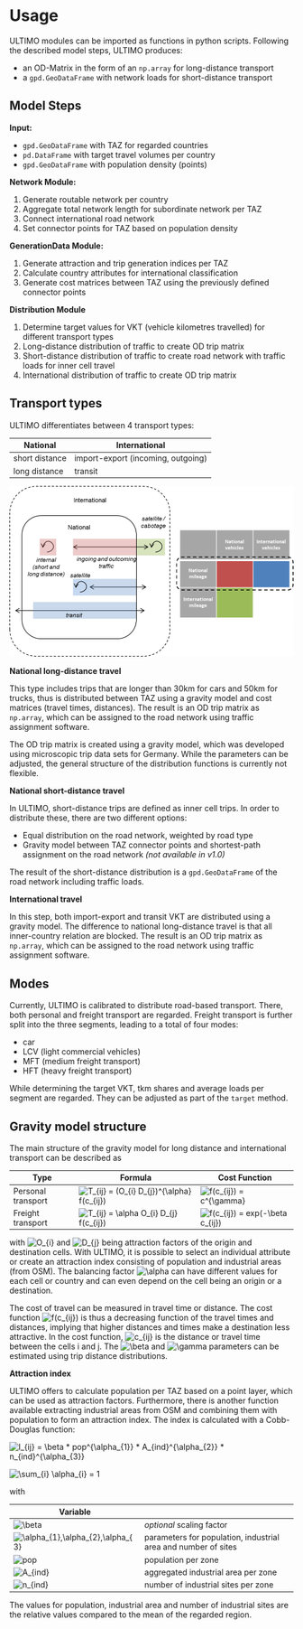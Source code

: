 # Usage

ULTIMO modules can be imported as functions in python scripts. Following the described 
model steps, ULTIMO produces:

* an OD-Matrix in the form of an `np.array` for long-distance transport 
* a `gpd.GeoDataFrame` with network loads for short-distance transport 


## Model Steps

__Input:__ 

* `gpd.GeoDataFrame` with TAZ for regarded countries 
* `pd.DataFrame` with target travel volumes per country
* `gpd.GeoDataFrame` with population density (points) 

__Network Module:__

1. Generate routable network per country
2. Aggregate total network length for subordinate network per TAZ 
3. Connect international road network
4. Set connector points for TAZ based on population density

__GenerationData Module:__

1. Generate attraction and trip generation indices per TAZ
2. Calculate country attributes for international classification
3. Generate cost matrices between TAZ using the previously defined connector points

__Distribution Module__

1. Determine target values for VKT (vehicle kilometres travelled) for different transport types
2. Long-distance distribution of traffic to create OD trip matrix
3. Short-distance distribution of traffic to create road network with traffic loads for inner cell travel
4. International distribution of traffic to create OD trip matrix 

## Transport types

ULTIMO differentiates between 4 transport types:

| National | International |
|---|---|
|short distance | import-export (incoming, outgoing)|
|long distance|transit|

![Types](../images/scheme_types.png "Types")

__National long-distance travel__

This type includes trips that are longer than 30km for cars and 50km for trucks, thus is 
distributed between TAZ using a gravity model and cost matrices (travel times, distances).
The result is an OD trip matrix as `np.array`, which can be assigned to the road network
using traffic assignment software.

The OD trip matrix is created using a gravity model, which was developed using microscopic trip
data sets for Germany. While the parameters can be adjusted, the general structure of the
distribution functions is currently not flexible.

__National short-distance travel__

In ULTIMO, short-distance trips are defined as inner cell trips. In order to distribute these,
there are two different options:

* Equal distribution on the road network, weighted by road type
* Gravity model between TAZ connector points and shortest-path assignment on the road network *(not available in v1.0)*

The result of the short-distance distribution is a `gpd.GeoDataFrame` of the road network including 
traffic loads.

__International travel__

In this step, both import-export and transit VKT are distributed using a gravity model. The
difference to national long-distance travel is that all inner-country relation are blocked.
The result is an OD trip matrix as `np.array`, which can be assigned to the road network
using traffic assignment software.

## Modes
Currently, ULTIMO is calibrated to distribute road-based transport. There, both personal and 
freight transport are regarded. Freight transport is further split into the three segments,
leading to a total of four modes:

* car 
* LCV (light commercial vehicles)
* MFT (medium freight transport)
* HFT (heavy freight transport)

While determining the target VKT, tkm shares and average loads per segment are regarded. They
can be adjusted as part of the `target` method.

## Gravity model structure

The main structure of the gravity model for long distance and international transport can be described as

| Type | Formula | Cost Function |
|---|---|---|
| Personal transport |![T_{ij} = (O_{i} D_{j})^{\alpha} f(c_{ij})](https://latex.codecogs.com/svg.image?T_{ij}&space;=&space;(O_{i}&space;D_{j})^{\alpha}&space;f(c_{ij}))|![f(c_{ij}) = c^{\gamma}](https://latex.codecogs.com/svg.image?f(c_{ij})&space;=&space;c^{\gamma})|
| Freight transport |![T_{ij} = \alpha O_{i} D_{j} f(c_{ij})](https://latex.codecogs.com/svg.image?T_{ij}&space;=&space;\alpha&space;O_{i}&space;D_{j}&space;f(c_{ij}))|![f(c_{ij}) = exp(-\beta c_{ij})](https://latex.codecogs.com/svg.image?f(c_{ij})&space;=&space;exp(-\beta&space;c_{ij}))| 

with ![O_{i}](https://latex.codecogs.com/svg.image?O_{i}) and ![D_{j}](https://latex.codecogs.com/svg.image?D_{j}) being 
attraction factors of the origin and destination cells. With ULTIMO, it is possible to select an individual attribute or 
create an attraction index consisting of population and industrial areas (from OSM). The balancing factor ![\alpha](https://latex.codecogs.com/svg.image?\alpha&space;) 
can have different values for each cell or country and can even depend on the cell being an origin or a destination.

The cost of travel can be measured in travel time or distance. The cost function ![f(c_{ij})](https://latex.codecogs.com/svg.image?f(c_{ij})) 
is thus a decreasing function of the travel times and distances, implying that higher distances and times make a destination 
less attractive. In the cost function, ![c_{ij}](https://latex.codecogs.com/svg.image?c_{ij}) is the distance or travel time 
between the cells i and j. The ![\beta](https://latex.codecogs.com/svg.image?\beta) and ![\gamma](https://latex.codecogs.com/svg.image?\gamma) 
parameters can be estimated using trip distance distributions.

__Attraction index__

ULTIMO offers to calculate population per TAZ based on a point layer, which can be used as attraction factors. Furthermore,
there is another function available extracting industrial areas from OSM and combining them with population to form an 
attraction index. The index is calculated with a Cobb-Douglas function:

![I_{ij} = \beta * pop^{\alpha_{1}} * A_{ind}^{\alpha_{2}} * n_{ind}^{\alpha_{3}}](https://latex.codecogs.com/svg.image?I_{ij}&space;=&space;\beta&space;*&space;pop^{\alpha_{1}}&space;*&space;A_{ind}^{\alpha_{2}}&space;*&space;n_{ind}^{\alpha_{3}}&space;)

![\sum_{i} \alpha_{i} = 1](https://latex.codecogs.com/svg.image?\sum_{i}&space;\alpha_{i}&space;=&space;1)

with 

|  Variable |  |
|---|---|
| ![\beta](https://latex.codecogs.com/svg.image?\beta) | *optional* scaling factor |
|![\alpha_{1},\alpha_{2},\alpha_{3}](https://latex.codecogs.com/svg.image?\alpha_{1},\alpha_{2},\alpha_{3})|parameters for population, industrial area and number of sites|
|![pop](https://latex.codecogs.com/svg.image?pop)|population per zone|
|![A_{ind}](https://latex.codecogs.com/svg.image?A_{ind})|aggregated industrial area per zone|
|![n_{ind}](https://latex.codecogs.com/svg.image?n_{ind})|number of industrial sites per zone|

The values for population, industrial area and number of industrial sites are the relative values compared to the mean of
the regarded region.



